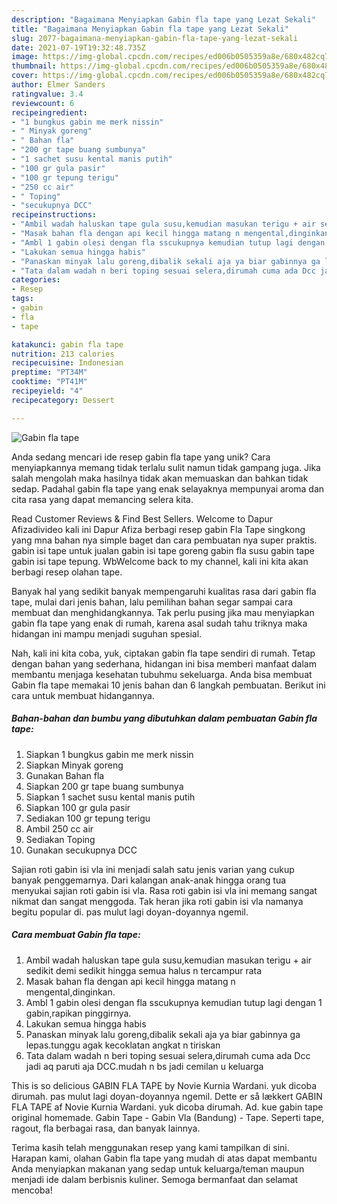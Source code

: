 ```yaml
---
description: "Bagaimana Menyiapkan Gabin fla tape yang Lezat Sekali"
title: "Bagaimana Menyiapkan Gabin fla tape yang Lezat Sekali"
slug: 2077-bagaimana-menyiapkan-gabin-fla-tape-yang-lezat-sekali
date: 2021-07-19T19:32:48.735Z
image: https://img-global.cpcdn.com/recipes/ed006b0505359a8e/680x482cq70/gabin-fla-tape-foto-resep-utama.jpg
thumbnail: https://img-global.cpcdn.com/recipes/ed006b0505359a8e/680x482cq70/gabin-fla-tape-foto-resep-utama.jpg
cover: https://img-global.cpcdn.com/recipes/ed006b0505359a8e/680x482cq70/gabin-fla-tape-foto-resep-utama.jpg
author: Elmer Sanders
ratingvalue: 3.4
reviewcount: 6
recipeingredient:
- "1 bungkus gabin me merk nissin"
- " Minyak goreng"
- " Bahan fla"
- "200 gr tape buang sumbunya"
- "1 sachet susu kental manis putih"
- "100 gr gula pasir"
- "100 gr tepung terigu"
- "250 cc air"
- " Toping"
- "secukupnya DCC"
recipeinstructions:
- "Ambil wadah haluskan tape gula susu,kemudian masukan terigu + air sedikit demi sedikit hingga semua halus n tercampur rata"
- "Masak bahan fla dengan api kecil hingga matang n mengental,dinginkan."
- "Ambl 1 gabin olesi dengan fla sscukupnya kemudian tutup lagi dengan 1 gabin,rapikan pinggirnya."
- "Lakukan semua hingga habis"
- "Panaskan minyak lalu goreng,dibalik sekali aja ya biar gabinnya ga lepas.tunggu agak kecoklatan angkat n tiriskan"
- "Tata dalam wadah n beri toping sesuai selera,dirumah cuma ada Dcc jadi aq paruti aja DCC.mudah n bs jadi cemilan u keluarga"
categories:
- Resep
tags:
- gabin
- fla
- tape

katakunci: gabin fla tape 
nutrition: 213 calories
recipecuisine: Indonesian
preptime: "PT34M"
cooktime: "PT41M"
recipeyield: "4"
recipecategory: Dessert

---
```



![Gabin fla tape](https://img-global.cpcdn.com/recipes/ed006b0505359a8e/680x482cq70/gabin-fla-tape-foto-resep-utama.jpg)

Anda sedang mencari ide resep gabin fla tape yang unik? Cara menyiapkannya memang tidak terlalu sulit namun tidak gampang juga. Jika salah mengolah maka hasilnya tidak akan memuaskan dan bahkan tidak sedap. Padahal gabin fla tape yang enak selayaknya mempunyai aroma dan cita rasa yang dapat memancing selera kita.

Read Customer Reviews &amp; Find Best Sellers. Welcome to Dapur Afizadivideo kali ini Dapur Afiza berbagi resep gabin Fla Tape singkong yang mna bahan nya simple baget dan cara pembuatan nya super praktis. gabin isi tape untuk jualan gabin isi tape goreng gabin fla susu gabin tape gabin isi tape tepung. WbWelcome back to my channel, kali ini kita akan berbagi resep olahan tape.

Banyak hal yang sedikit banyak mempengaruhi kualitas rasa dari gabin fla tape, mulai dari jenis bahan, lalu pemilihan bahan segar sampai cara membuat dan menghidangkannya. Tak perlu pusing jika mau menyiapkan gabin fla tape yang enak di rumah, karena asal sudah tahu triknya maka hidangan ini mampu menjadi suguhan spesial.


Nah, kali ini kita coba, yuk, ciptakan gabin fla tape sendiri di rumah. Tetap dengan bahan yang sederhana, hidangan ini bisa memberi manfaat dalam membantu menjaga kesehatan tubuhmu sekeluarga. Anda bisa membuat Gabin fla tape memakai 10 jenis bahan dan 6 langkah pembuatan. Berikut ini cara untuk membuat hidangannya.

<!--inarticleads1-->

##### Bahan-bahan dan bumbu yang dibutuhkan dalam pembuatan Gabin fla tape:

1. Siapkan 1 bungkus gabin me merk nissin
1. Siapkan  Minyak goreng
1. Gunakan  Bahan fla
1. Siapkan 200 gr tape buang sumbunya
1. Siapkan 1 sachet susu kental manis putih
1. Siapkan 100 gr gula pasir
1. Sediakan 100 gr tepung terigu
1. Ambil 250 cc air
1. Sediakan  Toping
1. Gunakan secukupnya DCC


Sajian roti gabin isi vla ini menjadi salah satu jenis varian yang cukup banyak penggemarnya. Dari kalangan anak-anak hingga orang tua menyukai sajian roti gabin isi vla. Rasa roti gabin isi vla ini memang sangat nikmat dan sangat menggoda. Tak heran jika roti gabin isi vla namanya begitu popular di. pas mulut lagi doyan-doyannya ngemil. 

<!--inarticleads2-->

##### Cara membuat Gabin fla tape:

1. Ambil wadah haluskan tape gula susu,kemudian masukan terigu + air sedikit demi sedikit hingga semua halus n tercampur rata
1. Masak bahan fla dengan api kecil hingga matang n mengental,dinginkan.
1. Ambl 1 gabin olesi dengan fla sscukupnya kemudian tutup lagi dengan 1 gabin,rapikan pinggirnya.
1. Lakukan semua hingga habis
1. Panaskan minyak lalu goreng,dibalik sekali aja ya biar gabinnya ga lepas.tunggu agak kecoklatan angkat n tiriskan
1. Tata dalam wadah n beri toping sesuai selera,dirumah cuma ada Dcc jadi aq paruti aja DCC.mudah n bs jadi cemilan u keluarga


This is so delicious GABIN FLA TAPE by Novie Kurnia Wardani. yuk dicoba dirumah. pas mulut lagi doyan-doyannya ngemil. Dette er så lækkert GABIN FLA TAPE af Novie Kurnia Wardani. yuk dicoba dirumah. Ad. kue gabin tape original homemade. Gabin Tape - Gabin Vla (Bandung) - Tape. Seperti tape, ragout, fla berbagai rasa, dan banyak lainnya. 

Terima kasih telah menggunakan resep yang kami tampilkan di sini. Harapan kami, olahan Gabin fla tape yang mudah di atas dapat membantu Anda menyiapkan makanan yang sedap untuk keluarga/teman maupun menjadi ide dalam berbisnis kuliner. Semoga bermanfaat dan selamat mencoba!
